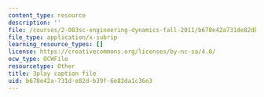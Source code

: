 ```yaml
---
content_type: resource
description: ''
file: /courses/2-003sc-engineering-dynamics-fall-2011/b678e42a731de82db39f6e82da1c36e3_YZ9y4zcfCPs.srt
file_type: application/x-subrip
learning_resource_types: []
license: https://creativecommons.org/licenses/by-nc-sa/4.0/
ocw_type: OCWFile
resourcetype: Other
title: 3play caption file
uid: b678e42a-731d-e82d-b39f-6e82da1c36e3
---
```

